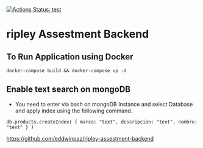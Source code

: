 [![Actions Status: test](https://github.com/eddwinpaz/ripley-assestment-backend/workflows/test/badge.svg)](https://github.com/eddwinpaz/ripley-assestment-backend/actions?query=workflow%3A"test")

# ripley Assestment Backend

## To Run Application using Docker

```
docker-compose build && docker-compose up -d
```

## Enable text search on mongoDB
- You need to enter via bash on mongoDB Instance and select Database and apply index using the following command.

```
db.products.createIndex( { marca: "text", descripcion: "text", nombre: "text" } )
```

https://github.com/eddwinpaz/ripley-assestment-backend